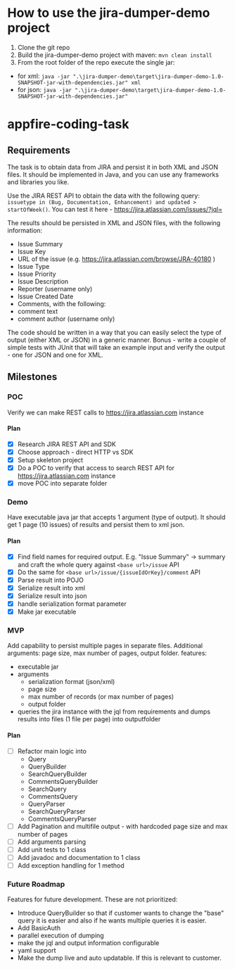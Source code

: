 # How to use the jira-dumper-demo project
1. Clone the git repo
2. Build the jira-dumper-demo project with maven: `mvn clean install`
3. From the root folder of the repo execute the single jar:
  - for xml: `java -jar ".\jira-dumper-demo\target\jira-dumper-demo-1.0-SNAPSHOT-jar-with-dependencies.jar" xml`
  - for json: `java -jar ".\jira-dumper-demo\target\jira-dumper-demo-1.0-SNAPSHOT-jar-with-dependencies.jar"`

# appfire-coding-task
## Requirements
The task is to obtain data from JIRA and persist it in both XML and JSON files.
It should be implemented in Java, and you can use any frameworks and libraries you like.

Use the JIRA REST API to obtain the data with the following query:
`issuetype in (Bug, Documentation, Enhancement) and updated > startOfWeek()`.
You can test it here - https://jira.atlassian.com/issues/?jql=

The results should be persisted in XML and JSON files, with the following information:

- Issue Summary
- Issue Key
- URL of the issue (e.g. https://jira.atlassian.com/browse/JRA-40180 )
- Issue Type
- Issue Priority
- Issue Description
- Reporter (username only)
- Issue Created Date
- Comments, with the following:
- comment text
- comment author (username only)

The code should be written in a way that you can easily select the type of output (either XML or JSON) in a generic manner.
Bonus - write a couple of simple tests with JUnit that will take an example input and verify the output - one for JSON and one for XML.

## Milestones

### POC
Verify we can make REST calls to https://jira.atlassian.com instance
#### Plan
- [x] Research JIRA REST API and SDK
- [x] Choose approach - direct HTTP vs SDK
- [x] Setup skeleton project
- [x] Do a POC to verify that access to search REST API for https://jira.atlassian.com instance
- [x] move POC into separate folder

### Demo
Have executable java jar that accepts 1 argument (type of output). It should get 1 page (10 issues) of results and persist them to xml json.
#### Plan
- [x] Find field names for required output. E.g. "Issue Summary" -> summary and craft the whole query against `<base url>/issue` API
- [x] Do the same for `<base url>/issue/{issueIdOrKey}/comment` API
- [x] Parse result into POJO
- [x] Serialize result into xml
- [x] Serialize result into json
- [x] handle serialization format parameter
- [x] Make jar executable

### MVP
Add capability to persist multiple pages in separate files. Additional arguments: page size, max number of pages, output folder.
features:
- executable jar
- arguments
  - serialization format (json/xml)
  - page size
  - max number of records (or max number of pages)
  - output folder
- queries the jira instance with the jql from requirements and dumps results into files (1 file per page) into outputfolder 
#### Plan
- [ ] Refactor main logic into
  - Query
  - QueryBuilder
  - SearchQueryBuilder
  - CommentsQueryBuilder
  - SearchQuery
  - CommentsQuery
  - QueryParser
  - SearchQueryParser
  - CommentsQueryParser
- [ ] Add Pagination and multifile output - with hardcoded page size and max number of pages
- [ ] Add arguments parsing
- [ ] Add unit tests to 1 class
- [ ] Add javadoc and documentation to 1 class
- [ ] Add exception handling for 1 method

### Future Roadmap
Features for future development. These are not prioritized:
- Introduce QueryBuilder so that if customer wants to change the "base" query it is easier and also if he wants multiple queries it is easier.
- Add BasicAuth
- parallel execution of dumping
- make the jql and output information configurable
- yaml support
- Make the dump live and auto updatable. If this is relevant to customer.